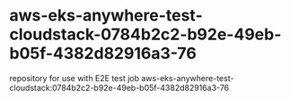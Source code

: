 # aws-eks-anywhere-test-cloudstack-0784b2c2-b92e-49eb-b05f-4382d82916a3-76
repository for use with E2E test job aws-eks-anywhere-test-cloudstack:0784b2c2-b92e-49eb-b05f-4382d82916a3-76
